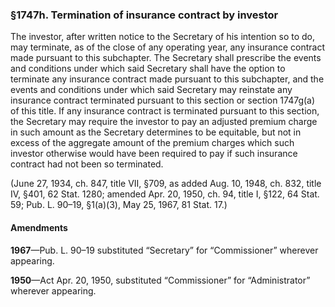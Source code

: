 ### §1747h. Termination of insurance contract by investor ###

The investor, after written notice to the Secretary of his intention so to do, may terminate, as of the close of any operating year, any insurance contract made pursuant to this subchapter. The Secretary shall prescribe the events and conditions under which said Secretary shall have the option to terminate any insurance contract made pursuant to this subchapter, and the events and conditions under which said Secretary may reinstate any insurance contract terminated pursuant to this section or section 1747g(a) of this title. If any insurance contract is terminated pursuant to this section, the Secretary may require the investor to pay an adjusted premium charge in such amount as the Secretary determines to be equitable, but not in excess of the aggregate amount of the premium charges which such investor otherwise would have been required to pay if such insurance contract had not been so terminated.

(June 27, 1934, ch. 847, title VII, §709, as added Aug. 10, 1948, ch. 832, title IV, §401, 62 Stat. 1280; amended Apr. 20, 1950, ch. 94, title I, §122, 64 Stat. 59; Pub. L. 90–19, §1(a)(3), May 25, 1967, 81 Stat. 17.)

#### Amendments ####

**1967**—Pub. L. 90–19 substituted “Secretary” for “Commissioner” wherever appearing.

**1950**—Act Apr. 20, 1950, substituted “Commissioner” for “Administrator” wherever appearing.